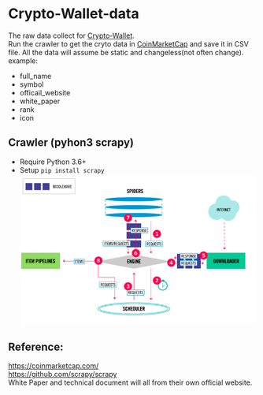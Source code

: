 # Crypto-Wallet-data
The raw data collect for [Crypto-Wallet](https://d50000.github.io/Crypto-Wallet/).  
Run the crawler to get the cryto data in [CoinMarketCap](https://coinmarketcap.com/) and save it in CSV file.
All the data will assume be static and changeless(not often change).  
example:  
- full_name
- symbol
- officail_website
- white_paper
- rank
- icon

## Crawler (pyhon3 scrapy)
- Require Python 3.6+
- Setup ```pip install scrapy```  
![](https://github.com/D50000/Crypto-Wallet-data/blob/main/workflow.png)  

## Reference:
https://coinmarketcap.com/  
https://github.com/scrapy/scrapy  
White Paper and technical document will all from their own official website.
